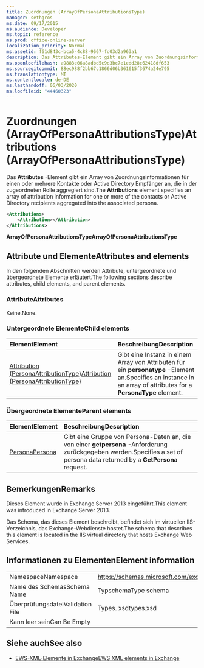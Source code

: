 ```yaml
---
title: Zuordnungen (ArrayOfPersonaAttributionsType)
manager: sethgros
ms.date: 09/17/2015
ms.audience: Developer
ms.topic: reference
ms.prod: office-online-server
localization_priority: Normal
ms.assetid: f61d843c-bca5-4c88-9667-fd03d2a963a1
description: Das Attributes-Element gibt ein Array von Zuordnungsinformationen für einen oder mehrere Kontakte oder Active Directory Empfänger an, die in der zugeordneten Rolle aggregiert sind.
ms.openlocfilehash: a9883e06a8adbd5c9d3bc7e1edd28c62418df653
ms.sourcegitcommit: 88ec988f2bb67c1866d06b361615f3674a24e795
ms.translationtype: MT
ms.contentlocale: de-DE
ms.lasthandoff: 06/03/2020
ms.locfileid: "44460323"
---
```

# <a name="attributions-arrayofpersonaattributionstype"></a><span data-ttu-id="80c54-103">Zuordnungen (ArrayOfPersonaAttributionsType)</span><span class="sxs-lookup"><span data-stu-id="80c54-103">Attributions (ArrayOfPersonaAttributionsType)</span></span>

<span data-ttu-id="80c54-104">Das **Attributes** -Element gibt ein Array von Zuordnungsinformationen für einen oder mehrere Kontakte oder Active Directory Empfänger an, die in der zugeordneten Rolle aggregiert sind.</span><span class="sxs-lookup"><span data-stu-id="80c54-104">The **Attributions** element specifies an array of attribution information for one or more of the contacts or Active Directory recipients aggregated into the associated persona.</span></span> 
  
```XML
<Attributions>
    <Attribution></Attribution>
</Attributions>
```

 <span data-ttu-id="80c54-105">**ArrayOfPersonaAttributionsType**</span><span class="sxs-lookup"><span data-stu-id="80c54-105">**ArrayOfPersonaAttributionsType**</span></span>
## <a name="attributes-and-elements"></a><span data-ttu-id="80c54-106">Attribute und Elemente</span><span class="sxs-lookup"><span data-stu-id="80c54-106">Attributes and elements</span></span>

<span data-ttu-id="80c54-107">In den folgenden Abschnitten werden Attribute, untergeordnete und übergeordnete Elemente erläutert.</span><span class="sxs-lookup"><span data-stu-id="80c54-107">The following sections describe attributes, child elements, and parent elements.</span></span>
  
### <a name="attributes"></a><span data-ttu-id="80c54-108">Attribute</span><span class="sxs-lookup"><span data-stu-id="80c54-108">Attributes</span></span>

<span data-ttu-id="80c54-109">Keine.</span><span class="sxs-lookup"><span data-stu-id="80c54-109">None.</span></span>
  
### <a name="child-elements"></a><span data-ttu-id="80c54-110">Untergeordnete Elemente</span><span class="sxs-lookup"><span data-stu-id="80c54-110">Child elements</span></span>

|<span data-ttu-id="80c54-111">**Element**</span><span class="sxs-lookup"><span data-stu-id="80c54-111">**Element**</span></span>|<span data-ttu-id="80c54-112">**Beschreibung**</span><span class="sxs-lookup"><span data-stu-id="80c54-112">**Description**</span></span>|
|:-----|:-----|
|[<span data-ttu-id="80c54-113">Attribution (PersonaAttributionType)</span><span class="sxs-lookup"><span data-stu-id="80c54-113">Attribution (PersonaAttributionType)</span></span>](attribution-personaattributiontype.md) <br/> |<span data-ttu-id="80c54-114">Gibt eine Instanz in einem Array von Attributen für ein **personatype** -Element an.</span><span class="sxs-lookup"><span data-stu-id="80c54-114">Specifies an instance in an array of attributes for a **PersonaType** element.</span></span>  <br/> |
   
### <a name="parent-elements"></a><span data-ttu-id="80c54-115">Übergeordnete Elemente</span><span class="sxs-lookup"><span data-stu-id="80c54-115">Parent elements</span></span>

|<span data-ttu-id="80c54-116">**Element**</span><span class="sxs-lookup"><span data-stu-id="80c54-116">**Element**</span></span>|<span data-ttu-id="80c54-117">**Beschreibung**</span><span class="sxs-lookup"><span data-stu-id="80c54-117">**Description**</span></span>|
|:-----|:-----|
|[<span data-ttu-id="80c54-118">Persona</span><span class="sxs-lookup"><span data-stu-id="80c54-118">Persona</span></span>](persona.md) <br/> |<span data-ttu-id="80c54-119">Gibt eine Gruppe von Persona-Daten an, die von einer **getpersona** -Anforderung zurückgegeben werden.</span><span class="sxs-lookup"><span data-stu-id="80c54-119">Specifies a set of persona data returned by a **GetPersona** request.</span></span>  <br/> |
   
## <a name="remarks"></a><span data-ttu-id="80c54-120">Bemerkungen</span><span class="sxs-lookup"><span data-stu-id="80c54-120">Remarks</span></span>

<span data-ttu-id="80c54-121">Dieses Element wurde in Exchange Server 2013 eingeführt.</span><span class="sxs-lookup"><span data-stu-id="80c54-121">This element was introduced in Exchange Server 2013.</span></span>
  
<span data-ttu-id="80c54-122">Das Schema, das dieses Element beschreibt, befindet sich im virtuellen IIS-Verzeichnis, das Exchange-Webdienste hostet.</span><span class="sxs-lookup"><span data-stu-id="80c54-122">The schema that describes this element is located in the IIS virtual directory that hosts Exchange Web Services.</span></span>
  
## <a name="element-information"></a><span data-ttu-id="80c54-123">Informationen zu Elementen</span><span class="sxs-lookup"><span data-stu-id="80c54-123">Element information</span></span>

|||
|:-----|:-----|
|<span data-ttu-id="80c54-124">Namespace</span><span class="sxs-lookup"><span data-stu-id="80c54-124">Namespace</span></span>  <br/> |https://schemas.microsoft.com/exchange/services/2006/types  <br/> |
|<span data-ttu-id="80c54-125">Name des Schemas</span><span class="sxs-lookup"><span data-stu-id="80c54-125">Schema Name</span></span>  <br/> |<span data-ttu-id="80c54-126">Typschema</span><span class="sxs-lookup"><span data-stu-id="80c54-126">Type schema</span></span>  <br/> |
|<span data-ttu-id="80c54-127">Überprüfungsdatei</span><span class="sxs-lookup"><span data-stu-id="80c54-127">Validation File</span></span>  <br/> |<span data-ttu-id="80c54-128">Types. xsd</span><span class="sxs-lookup"><span data-stu-id="80c54-128">types.xsd</span></span>  <br/> |
|<span data-ttu-id="80c54-129">Kann leer sein</span><span class="sxs-lookup"><span data-stu-id="80c54-129">Can Be Empty</span></span>  <br/> ||
   
## <a name="see-also"></a><span data-ttu-id="80c54-130">Siehe auch</span><span class="sxs-lookup"><span data-stu-id="80c54-130">See also</span></span>

- [<span data-ttu-id="80c54-131">EWS-XML-Elemente in Exchange</span><span class="sxs-lookup"><span data-stu-id="80c54-131">EWS XML elements in Exchange</span></span>](ews-xml-elements-in-exchange.md)

